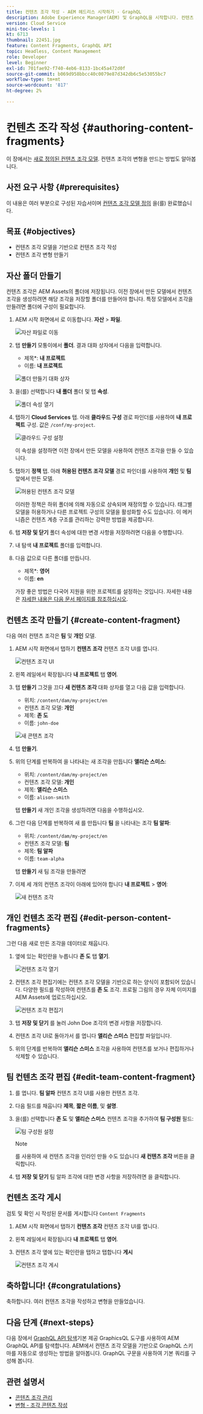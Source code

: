 ```yaml
---
title: 컨텐츠 조각 작성 - AEM 헤드리스 시작하기 - GraphQL
description: Adobe Experience Manager(AEM) 및 GraphQL을 시작합니다. 컨텐츠 조각 모델을 기반으로 새 컨텐츠 조각을 만들고 편집합니다. 컨텐츠 조각의 변형을 만드는 방법을 알아봅니다.
version: Cloud Service
mini-toc-levels: 1
kt: 6713
thumbnail: 22451.jpg
feature: Content Fragments, GraphQL API
topic: Headless, Content Management
role: Developer
level: Beginner
exl-id: 701fae92-f740-4eb6-8133-1bc45a472d0f
source-git-commit: b069d958bbcc40c0079e87d342db6c5e53055bc7
workflow-type: tm+mt
source-wordcount: '817'
ht-degree: 2%

---
```


# 컨텐츠 조각 작성 {#authoring-content-fragments}

이 장에서는 [새로 정의된 컨텐츠 조각 모델](./content-fragment-models.md). 컨텐츠 조각의 변형을 만드는 방법도 알아봅니다.

## 사전 요구 사항 {#prerequisites}

이 내용은 여러 부분으로 구성된 자습서이며 [컨텐츠 조각 모델 정의](./content-fragment-models.md) 을(를) 완료했습니다.

## 목표 {#objectives}

* 컨텐츠 조각 모델을 기반으로 컨텐츠 조각 작성
* 컨텐츠 조각 변형 만들기

## 자산 폴더 만들기

컨텐츠 조각은 AEM Assets의 폴더에 저장됩니다. 이전 장에서 만든 모델에서 컨텐츠 조각을 생성하려면 해당 조각을 저장할 폴더를 만들어야 합니다. 특정 모델에서 조각을 만들려면 폴더에 구성이 필요합니다.

1. AEM 시작 화면에서 로 이동합니다. **자산** > **파일**.

   ![자산 파일로 이동](assets/author-content-fragments/navigate-assets-files.png)

1. 탭 **만들기** 모퉁이에서 **폴더**. 결과 대화 상자에서 다음을 입력합니다.

   * 제목*: **내 프로젝트**
   * 이름: **내 프로젝트**

   ![폴더 만들기 대화 상자](assets/author-content-fragments/create-folder-dialog.png)

1. 을(를) 선택합니다 **내 폴더** 폴더 및 탭 **속성**.

   ![폴더 속성 열기](assets/author-content-fragments/open-folder-properties.png)

1. 탭하기 **Cloud Services** 탭. 아래 **클라우드 구성** 경로 파인더를 사용하여 **내 프로젝트** 구성. 값은 `/conf/my-project`.

   ![클라우드 구성 설정](assets/author-content-fragments/set-cloud-config-my-project.png)

   이 속성을 설정하면 이전 장에서 만든 모델을 사용하여 컨텐츠 조각을 만들 수 있습니다.

1. 탭하기 **정책** 탭. 아래 **허용된 컨텐츠 조각 모델** 경로 파인더를 사용하여 **개인** 및 **팀** 앞에서 만든 모델.

   ![허용된 컨텐츠 조각 모델](assets/author-content-fragments/allowed-content-fragment-models.png)

   이러한 정책은 하위 폴더에 의해 자동으로 상속되며 재정의할 수 있습니다. 태그별 모델을 허용하거나 다른 프로젝트 구성의 모델을 활성화할 수도 있습니다. 이 메커니즘은 컨텐츠 계층 구조를 관리하는 강력한 방법을 제공합니다.

1. 탭 **저장 및 닫기** 폴더 속성에 대한 변경 사항을 저장하려면 다음을 수행합니다.

1. 내 탐색 **내 프로젝트** 폴더를 입력합니다.

1. 다음 값으로 다른 폴더를 만듭니다.

   * 제목*: **영어**
   * 이름: **en**

   가장 좋은 방법은 다국어 지원을 위한 프로젝트를 설정하는 것입니다. 자세한 내용은 [자세한 내용은 다음 문서 페이지를 참조하십시오](https://experienceleague.adobe.com/docs/experience-manager-cloud-service/content/assets/admin/translate-assets.html).


## 컨텐츠 조각 만들기 {#create-content-fragment}

다음 여러 컨텐츠 조각은 **팀** 및 **개인** 모델.

1. AEM 시작 화면에서 탭하기 **컨텐츠 조각** 컨텐츠 조각 UI를 엽니다.

   ![컨텐츠 조각 UI](assets/author-content-fragments/cf-fragment-ui.png)

1. 왼쪽 레일에서 확장됩니다 **내 프로젝트** 탭 **영어**.
1. 탭 **만들기** 그것을 끄다 **새 컨텐츠 조각** 대화 상자를 열고 다음 값을 입력합니다.

   * 위치: `/content/dam/my-project/en`
   * 컨텐츠 조각 모델: **개인**
   * 제목: **존 도**
   * 이름: `john-doe`

   ![새 콘텐츠 조각](assets/author-content-fragments/new-content-fragment-john-doe.png)
1. 탭 **만들기**.
1. 위의 단계를 반복하여 을 나타내는 새 조각을 만듭니다 **앨리슨 스미스**:

   * 위치: `/content/dam/my-project/en`
   * 컨텐츠 조각 모델: **개인**
   * 제목: **앨리슨 스미스**
   * 이름: `alison-smith`

   탭 **만들기** 새 개인 조각을 생성하려면 다음을 수행하십시오.

1. 그런 다음 단계를 반복하여 새 를 만듭니다 **팀** 을 나타내는 조각 **팀 알파**:

   * 위치: `/content/dam/my-project/en`
   * 컨텐츠 조각 모델: **팀**
   * 제목: **팀 알파**
   * 이름: `team-alpha`

   탭 **만들기** 새 팀 조각을 만들려면

1. 이제 세 개의 컨텐츠 조각이 아래에 있어야 합니다 **내 프로젝트** > **영어**:

   ![새 컨텐츠 조각](assets/author-content-fragments/new-content-fragments.png)

## 개인 컨텐츠 조각 편집 {#edit-person-content-fragments}

그런 다음 새로 만든 조각을 데이터로 채웁니다.

1. 옆에 있는 확인란을 누릅니다 **존 도** 탭 **열기**.

   ![컨텐츠 조각 열기](assets/author-content-fragments/open-fragment-for-editing.png)

1. 컨텐츠 조각 편집기에는 컨텐츠 조각 모델을 기반으로 하는 양식이 포함되어 있습니다. 다양한 필드를 작성하여 컨텐츠를 **존 도** 조각. 프로필 그림의 경우 자체 이미지를 AEM Assets에 업로드하십시오.

   ![컨텐츠 조각 편집기](assets/author-content-fragments/content-fragment-editor-jd.png)

1. 탭 **저장 및 닫기** 를 눌러 John Doe 조각의 변경 사항을 저장합니다.
1. 컨텐츠 조각 UI로 돌아가서 를 엽니다 **앨리슨 스미스** 편집할 파일입니다.
1. 위의 단계를 반복하여 **앨리슨 스미스** 조각을 사용하여 컨텐츠를 보거나 편집하거나 삭제할 수 있습니다.

## 팀 컨텐츠 조각 편집 {#edit-team-content-fragment}

1. 를 엽니다. **팀 알파** 컨텐츠 조각 UI를 사용한 컨텐츠 조각.
1. 다음 필드를 채웁니다 **제목**, **짧은 이름**, 및 **설명**.
1. 을(를) 선택합니다 **존 도** 및 **앨리슨 스미스** 컨텐츠 조각을 추가하여 **팀 구성원** 필드:

   ![팀 구성원 설정](assets/author-content-fragments/select-team-members.png)

   >[!NOTE]
   >
   >를 사용하여 새 컨텐츠 조각을 인라인 만들 수도 있습니다 **새 컨텐츠 조각** 버튼을 클릭합니다.

1. 탭 **저장 및 닫기** 팀 알파 조각에 대한 변경 사항을 저장하려면 을 클릭합니다.

## 컨텐츠 조각 게시

검토 및 확인 시 작성된 문서를 게시합니다 `Content Fragments`

1. AEM 시작 화면에서 탭하기 **컨텐츠 조각** 컨텐츠 조각 UI를 엽니다.

1. 왼쪽 레일에서 확장됩니다 **내 프로젝트** 탭 **영어**.

1. 컨텐츠 조각 옆에 있는 확인란을 탭하고 탭합니다 **게시**

   ![컨텐츠 조각 게시](assets/author-content-fragments/publish-content-fragment.png)

## 축하합니다! {#congratulations}

축하합니다. 여러 컨텐츠 조각을 작성하고 변형을 만들었습니다.

## 다음 단계 {#next-steps}

다음 장에서 [GraphQL API 탐색](explore-graphql-api.md)기본 제공 GraphicsQL 도구를 사용하여 AEM GraphQL API를 탐색합니다. AEM에서 컨텐츠 조각 모델을 기반으로 GraphQL 스키마를 자동으로 생성하는 방법을 알아봅니다. GraphQL 구문을 사용하여 기본 쿼리를 구성해 봅니다.

## 관련 설명서

* [콘텐츠 조각 관리](https://experienceleague.adobe.com/docs/experience-manager-cloud-service/content/assets/content-fragments/content-fragments-managing.html)
* [변형 - 조각 콘텐츠 작성](https://experienceleague.adobe.com/docs/experience-manager-cloud-service/content/assets/content-fragments/content-fragments-variations.html)
